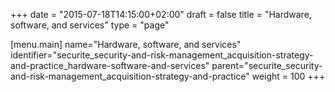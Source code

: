 +++
date = "2015-07-18T14:15:00+02:00"
draft = false
title = "Hardware, software, and services"
type = "page"

[menu.main]
name="Hardware, software, and services"
identifier="securite_security-and-risk-management_acquisition-strategy-and-practice_hardware-software-and-services"
parent="securite_security-and-risk-management_acquisition-strategy-and-practice"
weight = 100
+++